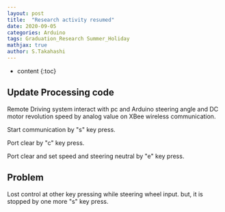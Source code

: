 ```yaml
---
layout: post
title:  "Research activity resumed"
date: 2020-09-05
categories: Arduino
tags: Graduation_Research Summer_Holiday
mathjax: true
author: S.Takahashi
---
```


* content
{:toc}

## Update Processing code
Remote Driving system interact with pc and Arduino 
steering angle and DC motor revolution speed by analog value on XBee wireless communication.


Start communication by "s" key press.

Port clear by "c" key press.

Port clear and set speed and steering neutral by "e" key press.


## Problem
Lost control at other key pressing while steering wheel input.
but, it is stopped by one more "s" key press.